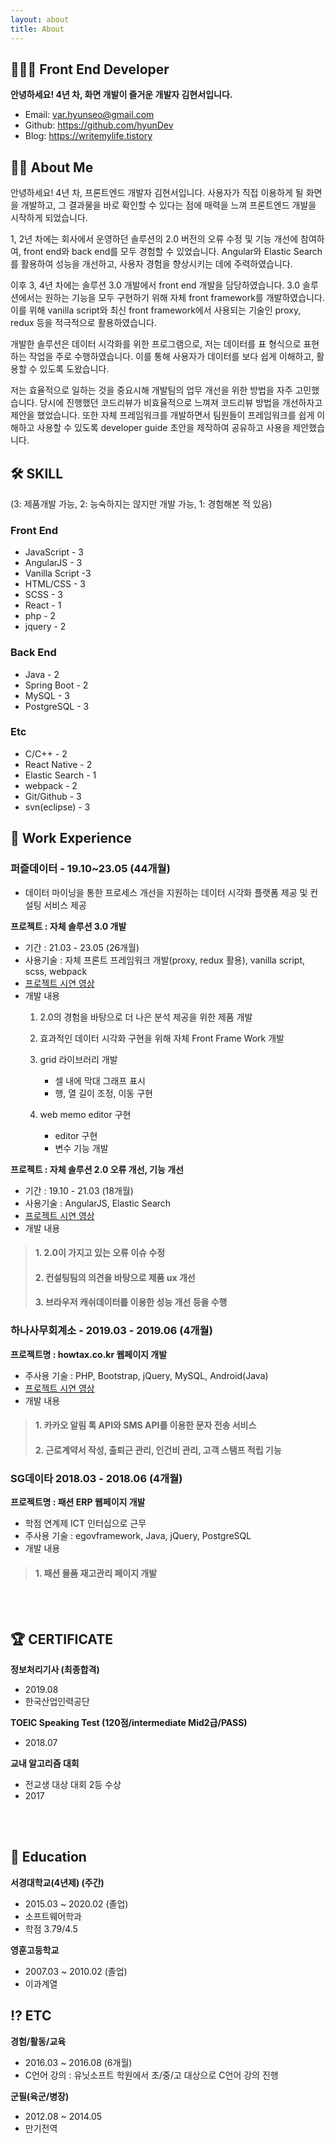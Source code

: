 ```yaml
---
layout: about
title: About
---
```

    
## 🧑🏻‍💻 Front End Developer 

**안녕하세요! 4년 차, 화면 개발이 즐거운 개발자 김현서입니다.**

* Email: [var.hyunseo@gmail.com](var.hyunseo@gmail.com)
* Github: <https://github.com/hyunDev>
* Blog: <https://writemylife.tistory>



## 🧑🏻 About Me

안녕하세요! 4년 차, 프론트엔드 개발자 김현서입니다. 사용자가 직접 이용하게 될 화면을 개발하고, 그 결과물을 바로 확인할 수 있다는 점에 매력을 느껴 프론트엔드 개발을 시작하게 되었습니다. 

1, 2년 차에는 회사에서 운영하던 솔루션의 2.0 버전의 오류 수정 및 기능 개선에 참여하여, front end와 back end를 모두 경험할 수 있었습니다. Angular와 Elastic Search를 활용하여 성능을 개선하고, 사용자 경험을 향상시키는 데에 주력하였습니다.

이후 3, 4년 차에는 솔루션 3.0 개발에서 front end 개발을 담당하였습니다. 3.0 솔루션에서는 원하는 기능을 모두 구현하기 위해 자체 front framework를 개발하였습니다. 이를 위해 vanilla script와 최신 front framework에서 사용되는 기술인 proxy, redux 등을 적극적으로 활용하였습니다.

개발한 솔루션은 데이터 시각화를 위한 프로그램으로, 저는 데이터를 표 형식으로 표현하는 작업을 주로 수행하였습니다. 이를 통해 사용자가 데이터를 보다 쉽게 이해하고, 활용할 수 있도록 도왔습니다.

저는 효율적으로 일하는 것을 중요시해 개발팀의 업무 개선을 위한 방법을 자주 고민했습니다. 당시에 진행했던 코드리뷰가 비효율적으로 느껴져 코드리뷰 방법을 개선하자고 제안을 했었습니다. 또한 자체 프레임워크를 개발하면서 팀원들이 프레임워크를 쉽게 이해하고 사용할 수 있도록 developer guide 초안을 제작하여 공유하고 사용을 제안했습니다.


## 🛠️ SKILL
(3: 제품개발 가능, 2: 능숙하지는 않지만 개발 가능, 1: 경험해본 적 있음)
### Front End
* JavaScript - 3
* AngularJS - 3
* Vanilla Script -3
* HTML/CSS - 3
* SCSS - 3
* React - 1
* php - 2
* jquery - 2
### Back End
* Java - 2
* Spring Boot - 2
* MySQL - 3
* PostgreSQL - 3
### Etc
* C/C++ - 2
* React Native - 2
* Elastic Search - 1
* webpack - 2
* Git/Github - 3
* svn(eclipse) - 3


## 💼 Work Experience

### 퍼즐데이터 - 19.10~23.05 (44개월) 

- 데이터 마이닝을 통한 프로세스 개선을 지원하는 데이터 시각화 플랫폼 제공 및 컨설팅 서비스 제공


**프로젝트 : 자체 솔루션 3.0 개발**

* 기간 : 21.03 - 23.05 (26개월)
* 사용기술 : 자체 프론트 프레임워크 개발(proxy, redux 활용), vanilla script, scss, webpack
* [프로젝트 시연 영상](https://www.youtube.com/watch?v=UxOh1jiwZMk)
* 개발 내용
    1. 2.0의 경험을 바탕으로 더 나은 분석 제공을 위한 제품 개발

    2. 효과적인 데이터 시각화 구현을 위해 자체 Front Frame Work 개발

    3. grid 라이브러리 개발 
        * 셀 내에 막대 그래프 표시
        * 행, 열 길이 조정, 이동 구현

    4. web memo editor 구현
        * editor 구현
        * 변수 기능 개발

**프로젝트 : 자체 솔루션 2.0 오류 개선, 기능 개선**

- 기간 : 19.10 - 21.03 (18개월)
- 사용기술 : AngularJS, Elastic Search
- [프로젝트 시연 영상](https://www.youtube.com/watch?v=7FyYIkmuPQA)
- 개발 내용
> #### 1. 2.0이 가지고 있는 오류 이슈 수정
> #### 2. 컨설팅팀의 의견을 바탕으로 제품 ux 개선
> #### 3. 브라우저 캐쉬데이터를 이용한 성능 개선 등을 수행


### 하나사무회계소 - 2019.03 - 2019.06 (4개월)

**프로젝트명 : howtax.co.kr 웹페이지 개발**
- 주사용 기술 : PHP, Bootstrap, jQuery, MySQL, Android(Java)
- [프로젝트 시연 영상](https://www.youtube.com/watch?v=KpAL2htK1w4)
- 개발 내용
> #### 1. 카카오 알림 톡 API와 SMS API를 이용한 문자 전송 서비스
> #### 2. 근로계약서 작성, 출퇴근 관리, 인건비 관리, 고객 스탬프 적립 기능


### SG데이타 2018.03 - 2018.06 (4개월)

**프로젝트명 : 패션 ERP 웹페이지 개발**
- 학점 연계제 ICT 인터십으로 근무
- 주사용 기술 : egovframework, Java, jQuery, PostgreSQL
- 개발 내용
> #### 1. 패션 물품 재고관리 페이지 개발

<br>
<br>

## 🏆 CERTIFICATE

**정보처리기사 (최종합격)**

- 2019.08
- 한국산업인력공단

**TOEIC Speaking Test (120점/intermediate Mid2급/PASS)**

- 2018.07

**교내 알고리즘 대회**
- 전교생 대상 대회 2등 수상
- 2017

<br>
<br>

## 🏫 Education

**서경대학교(4년제) (주간)**

- 2015.03 ~ 2020.02 (졸업)
- 소프트웨어학과
- 학점 3.79/4.5

**영훈고등학교**

- 2007.03 ~ 2010.02 (졸업)
- 이과계열


## ⁉ ETC
**경험/활동/교육**

- 2016.03 ~ 2016.08 (6개월)
- C언어 강의 : 유닛소프트 학원에서 초/중/고 대상으로 C언어 강의 진행

**군필(육군/병장)**

- 2012.08 ~ 2014.05
- 만기전역




